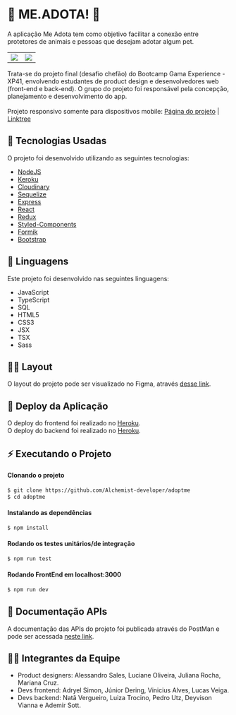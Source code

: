 

# 🐾 ME.ADOTA! 🐾

A aplicação Me Adota tem como objetivo facilitar a conexão entre protetores de animais e pessoas que desejam adotar algum pet. 
<br>

<table>
  <tr>
    <td valign="top"><img src="https://user-images.githubusercontent.com/88943961/178397168-87da3714-8894-4453-8a3a-8c1335af3b2d.png"/></td>
    <td valign="top"><img src="https://user-images.githubusercontent.com/88943961/178394844-8ef05197-a6ec-41e8-8319-9ae5150eb8c8.png"/></td>
  </tr>
</table>



Trata-se do projeto final (desafio chefão) do Bootcamp Gama Experience - XP41, envolvendo estudantes de product design e desenvolvedores web (front-end e back-end). O grupo do projeto foi responsável pela concepção, planejamento e desenvolvimento do app.</br>
</br>Projeto responsivo somente para dispositivos mobile: <a href="https://meadotepets.herokuapp.com/">Página do projeto</a> |
<a href="https://linktr.ee/meadote">Linktree</a>

## 🚀 Tecnologias Usadas
O projeto foi desenvolvido utilizando as seguintes tecnologias:

- [NodeJS](https://nodejs.org/en/)
- [Keroku](https://dashboard.heroku.com/)
- [Cloudinary](https://cloudinary.com/documentation)
- [Sequelize](https://sequelize.org/)
- [Express](https://expressjs.com/pt-br/)
- [React](https://pt-br.reactjs.org/)
- [Redux](https://redux.js.org/)
- [Styled-Components](https://styled-components.com/)
- [Formik](https://formik.org/docs/overview)
- [Bootstrap](https://getbootstrap.com/docs/5.2/getting-started/introduction/)

## 📔 Linguagens
Este projeto foi desenvolvido nas seguintes linguagens:

- JavaScript
- TypeScript
- SQL
- HTML5
- CSS3
- JSX
- TSX
- Sass


## ✍🏻 Layout
O layout do projeto pode ser visualizado no Figma, através [desse link](https://www.figma.com/file/iiXhhQDAWXsk70izMFejET/Desafio-do-Chef%C3%A3o-G4).  

## 🔨 Deploy da Aplicação
O deploy do frontend foi realizado no [Heroku](https://adoptme-app.herokuapp.com/). </br>
O deploy do backend foi realizado no [Heroku](https://adoptme-app.herokuapp.com/).


## ⚡ Executando o Projeto

#### Clonando o projeto
```sh
$ git clone https://github.com/Alchemist-developer/adoptme
$ cd adoptme
```

#### Instalando as dependências 
```sh
$ npm install
```

#### Rodando os testes unitários/de integração
```sh
$ npm run test
```

#### Rodando FrontEnd em localhost:3000
```sh
$ npm run dev
```

## 📄 Documentação APIs
A documentação das APIs do projeto foi publicada através do PostMan e pode ser acessada [neste link](https://documenter.getpostman.com/view/21559218/UzBsHjau#70788b09-5d76-46a9-8bdb-dabec37e5522).

## 🙋‍♀️ Integrantes da Equipe
- Product designers: Alessandro Sales, Luciane Oliveira, Juliana Rocha, Mariana Cruz.
- Devs frontend: Adryel Simon, Júnior Dering, Vinicius Alves, Lucas Veiga. 
- Devs backend:  Natã Vergueiro, Luiza Trocino, Pedro Utz, Deyvison Vianna e Ademir Sott.
